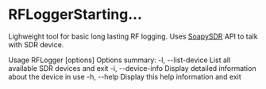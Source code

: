 # RFLoggerStarting...

Lighweight tool for basic long lasting RF logging. Uses [SoapySDR](https://github.com/pothosware/SoapySDR/wiki) API to talk with SDR device.

Usage RFLogger [options]
  Options summary:
    -l, --list-device		List all available SDR devices and exit
    -i, --device-info		Display detailed information about the device in use
    -h, --help			Display this help information and exit
